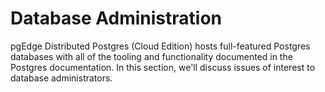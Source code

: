 # Database Administration

pgEdge Distributed Postgres (Cloud Edition) hosts full-featured Postgres databases with all of the tooling and functionality documented in the Postgres documentation. In this section, we'll discuss issues of interest to database administrators. 